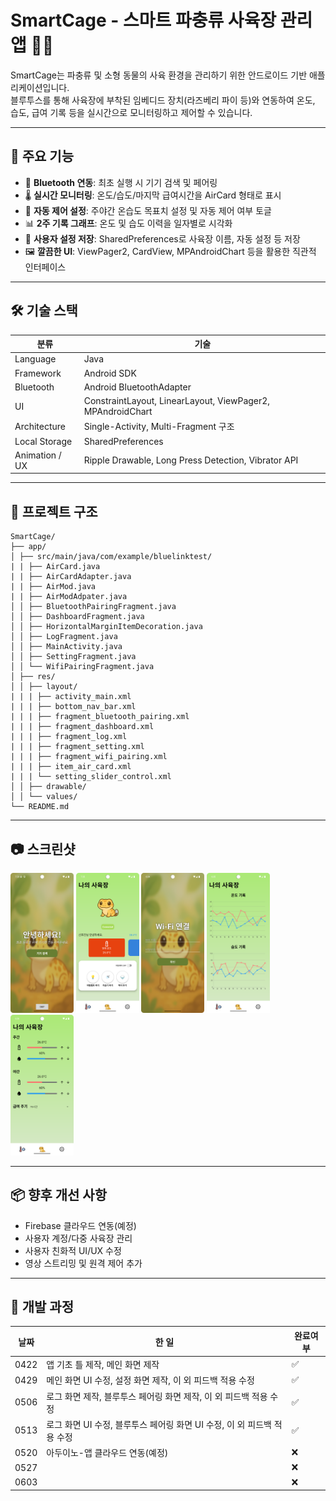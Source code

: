 # SmartCage - 스마트 파충류 사육장 관리 앱 🦎📱

SmartCage는 파충류 및 소형 동물의 사육 환경을 관리하기 위한 안드로이드 기반 애플리케이션입니다.  
블루투스를 통해 사육장에 부착된 임베디드 장치(라즈베리 파이 등)와 연동하여 온도, 습도, 급여 기록 등을 실시간으로 모니터링하고 제어할 수 있습니다.

---

## 🎯 주요 기능

- 📡 **Bluetooth 연동**: 최초 실행 시 기기 검색 및 페어링
- 🌡 **실시간 모니터링**: 온도/습도/마지막 급여시간을 AirCard 형태로 표시
- 🔧 **자동 제어 설정**: 주야간 온습도 목표치 설정 및 자동 제어 여부 토글
- 📊 **2주 기록 그래프**: 온도 및 습도 이력을 일자별로 시각화
- 🚀 **사용자 설정 저장**: SharedPreferences로 사육장 이름, 자동 설정 등 저장
- 🖼 **깔끔한 UI**: ViewPager2, CardView, MPAndroidChart 등을 활용한 직관적 인터페이스

---

## 🛠 기술 스택

| 분류 | 기술 |
|------|------|
| Language | Java |
| Framework | Android SDK |
| Bluetooth | Android BluetoothAdapter |
| UI | ConstraintLayout, LinearLayout, ViewPager2, MPAndroidChart |
| Architecture | Single-Activity, Multi-Fragment 구조 |
| Local Storage | SharedPreferences |
| Animation / UX | Ripple Drawable, Long Press Detection, Vibrator API |

---

## 📁 프로젝트 구조
```
SmartCage/
├── app/
│ ├── src/main/java/com/example/bluelinktest/
| | ├── AirCard.java
| | ├── AirCardAdapter.java
| | ├── AirMod.java
| | ├── AirModAdpater.java
│ │ ├── BluetoothPairingFragment.java
│ │ ├── DashboardFragment.java
│ │ ├── HorizontalMarginItemDecoration.java
│ │ ├── LogFragment.java
│ │ ├── MainActivity.java
│ │ ├── SettingFragment.java
│ │ └── WifiPairingFragment.java
│ ├── res/
│ │ ├── layout/
| | | ├── activity_main.xml
| | | ├── bottom_nav_bar.xml
| | | ├── fragment_bluetooth_pairing.xml
| | | ├── fragment_dashboard.xml
| | | ├── fragment_log.xml
| | | ├── fragment_setting.xml
| | | ├── fragment_wifi_pairing.xml
| | | ├── item_air_card.xml
| | | └── setting_slider_control.xml
│ │ ├── drawable/
│ │ └── values/
└── README.md
```
---

## 📷 스크린샷

<p>
  <img src="./introduce1.png" alt="image1" width="20%">
  <img src="./introduce2.png" alt="image2" width="20%">
  <img src="./introduce3.png" alt="image2" width="20%">
  <img src="./introduce4.png" alt="image2" width="20%">
  <img src="./introduce5.png" alt="image2" width="20%">
</p>


---

## 📦 향후 개선 사항

- Firebase 클라우드 연동(예정)
- 사용자 계정/다중 사육장 관리
- 사용자 친화적 UI/UX 수정
- 영상 스트리밍 및 원격 제어 추가

---

## 📒 개발 과정

| 날짜 | 한 일 | 완료여부 |
| --- | --- | --- |
| 0422| 앱 기초 틀 제작, 메인 화면 제작 | ✅ |  
| 0429| 메인 화면 UI 수정, 설정 화면 제작, 이 외 피드백 적용 수정 | ✅ |
| 0506| 로그 화면 제작, 블루투스 페어링 화면 제작, 이 외 피드백 적용 수정 | ✅ |
| 0513| 로그 화면 UI 수정, 블루투스 페어링 화면 UI 수정, 이 외 피드백 적용 수정 | ✅ |
| 0520 | 아두이노-앱 클라우드 연동(예정) | ❌ |
| 0527 |  | ❌ |
| 0603 |  | ❌ |
